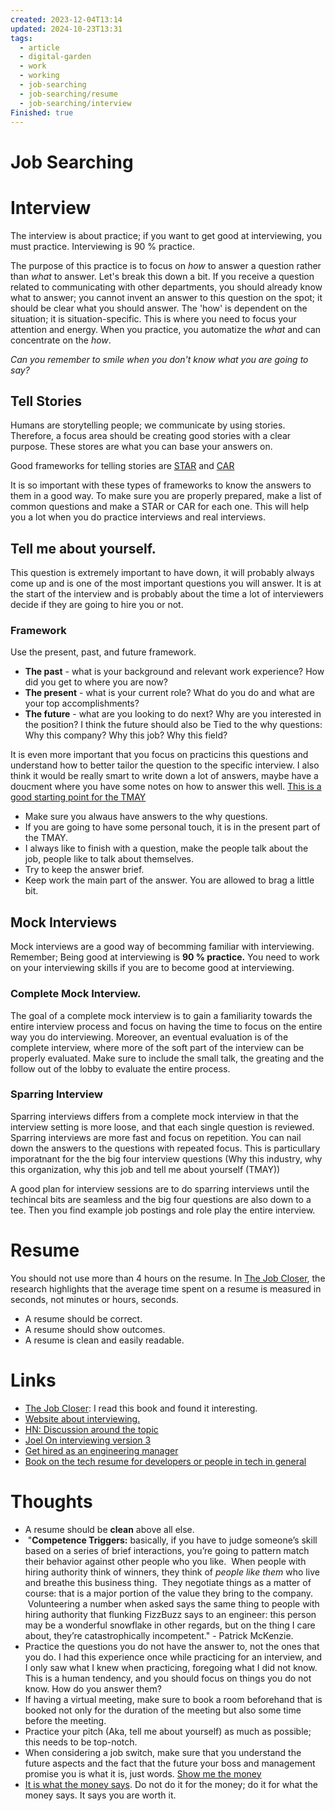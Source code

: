 ```yaml
---
created: 2023-12-04T13:14
updated: 2024-10-23T13:31
tags:
  - article
  - digital-garden
  - work
  - working
  - job-searching
  - job-searching/resume
  - job-searching/interview
Finished: true
---
```

# Job Searching 


# Interview
The interview is about practice; if you want to get good at interviewing, you must practice. Interviewing is 90 % practice. 

The purpose of this practice is to focus on *how* to answer a question rather than *what* to answer. Let's break this down a bit. If you receive a question related to communicating with other departments, you should already know what to answer; you cannot invent an answer to this question on the spot; it should be clear what you should answer. The 'how' is dependent on the situation; it is situation-specific. This is where you need to focus your attention and energy. When you practice, you automatize the *what* and can concentrate on the *how*.

*Can you remember to smile when you don't know what you are going to say?*
## Tell Stories
Humans are storytelling people; we communicate by using stories. Therefore, a focus area should be creating good stories with a clear purpose. These stores are what you can base your answers on. 

Good frameworks for telling stories are [STAR](https://uk.indeed.com/career-advice/interviewing/star-technique) and [CAR](https://thehiredguns.com/car-technique-secret-interviewing-weapon/)

It is so important with these types of frameworks to know the answers to them in a good way. To make sure you are properly prepared, make a list of common questions and make a STAR or CAR for each one. This will help you a lot when you do practice interviews and real interviews. 

## Tell me about yourself. 
This question is extremely important to have down, it will probably always come up and is one of the most important questions you will answer. It is at the start of the interview and is probably about the time a lot of interviewers decide if they are going to hire you or not. 

### Framework
Use the present, past, and future framework. 
- **The past** - what is your background and relevant work experience? How did you get to where you are now?
- **The present** - what is your current role? What do you do and what are your top accomplishments?
- **The future** - what are you looking to do next? Why are you interested in the position? I think the future should also be Tied to the why questions: Why this company? Why this job? Why this field?

It is even more important that you focus on practicins this questions and understand how to better tailor the question to the specific interview. I also think it would be really smart to write down a lot of answers, maybe have a doucment where you have some notes on how to answer this well. 
[This is a good starting point for the TMAY](https://novoresume.com/career-blog/tell-me-about-yourself)

- Make sure you alwaus have answers to the why questions. 
- If you are going to have some personal touch, it is in the present part of the TMAY. 
- I always like to finish with a question, make the people talk about the job, people like to talk about themselves. 
- Try to keep the answer brief. 
- Keep work the main part of the answer. You are allowed to brag a little bit. 

## Mock Interviews
Mock interviews are a good way of becomming familiar with interviewing. Remember; Being good at interviewing is **90 % practice.**  You need to work on your interviewing skills if you are to become good at interviewing. 

### Complete Mock Interview. 
The goal of a complete mock interview is to gain a familiarity towards the entire interview process and focus on having the time to focus on the entire way you do interviewing. Moreover, an eventual evaluation is of the complete interview, where more of the soft part of the interview can be properly evaluated.  Make sure to include the small talk, the greating and the follow out of the lobby to evaluate the entire process. 

### Sparring Interview
Sparring interviews differs from a complete mock interview in that the interview setting is more loose, and that each single question is reviewed. 
Sparring interviews are more fast and focus on repetition. You can nail down the answers to the questions with repeated focus. This is particullary imporatnant for the the big four interview questions (Why this industry, why this organization, why this job and tell me about yourself (TMAY))

A good plan for interview sessions are to do sparring interviews until the techincal bits are seamless and the big four questions are also down to a tee. Then you find example job postings and role play the entire interview.
# Resume
You should not use more than 4 hours on the resume. In [The Job Closer](../../Books/Book%20Reviews/Work/Jobs/The%20Job%20Closer.md), the research highlights that the average time spent on a resume is measured in seconds, not minutes or hours, seconds. 
- A resume should be correct.
- A resume should show outcomes.
- A resume is clean and easily readable. 

# Links
- [The Job Closer](../../Books/Book%20Reviews/Work/Jobs/The%20Job%20Closer.md): I read this book and found it interesting.
- [Website about interviewing.](https://interviewing.io/)
- [HN: Discussion around the topic](https://news.ycombinator.com/item?id=17776596) 
- [Joel On interviewing version 3](https://www.joelonsoftware.com/2006/10/25/the-guerrilla-guide-to-interviewing-version-30/)
- [Get hired as an engineering manager](https://peterszasz.com/get-hired-as-an-engineering-manager-part-1-capturing-your-preferences/)
- [Book on the tech resume for developers or people in tech in general](https://thetechresume.com/?ref=peterszasz.com)

# Thoughts 
- A resume should be **clean** above all else. 
-  "**Competence Triggers:** basically, if you have to judge someone’s skill based on a series of brief interactions, you’re going to pattern match their behavior against other people who you like.  When people with hiring authority think of winners, they think of _people like them_ who live and breathe this business thing.  They negotiate things as a matter of course: that is a major portion of the value they bring to the company.  Volunteering a number when asked says the same thing to people with hiring authority that flunking FizzBuzz says to an engineer: this person may be a wonderful snowflake in other regards, but on the thing I care about, they’re catastrophically incompetent." - Patrick McKenzie.
- Practice the questions you do not have the answer to, not the ones that you do. I had this experience once while practicing for an interview, and I only saw what I knew when practicing, foregoing what I did not know. This is a human tendency, and you should focus on things you do not know. How do you answer them? 
- If having a virtual meeting, make sure to book a room beforehand that is booked not only for the duration of the meeting but also some time before the meeting. 
- Practice your pitch (Aka, tell me about yourself) as much as possible; this needs to be top-notch.
- When considering a job switch, make sure that you understand the future aspects and the fact that the future your boss and management promise you is what it is, just words.  [Show me the money](https://youtu.be/FFrag8ll85w?t=44)
- [It is what the money says](https://youtu.be/s8uL7qtyeGI?t=118). Do not do it for the money; do it for what the money says. It says you are worth it. 
